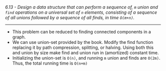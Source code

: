 *6.13 - Design a data structure that can perform a sequence of, `m` union and `find` operations on a universal set of `n` elements, consisting of a sequence of all unions followed by a sequence of all finds, in time `O(m+n)`.*
***
- This problem can be reduced to finding connected components in a graph.
- We can use union-set provided by the book. Modify the find function replacing it by path compression, splitting, or halving. Using both this and union by size make find and union run in (amortized) constant time.
- Initializing the union-set is `O(n)`, and running `m` union and finds are `O(2m)`. Thus, the total running time is `O(n+m)`
